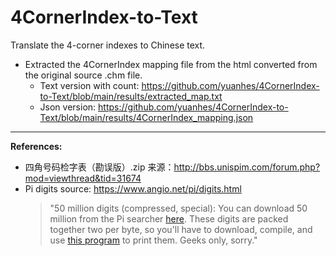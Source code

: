 # 4CornerIndex-to-Text
Translate the 4-corner indexes to Chinese text.


- Extracted the 4CornerIndex mapping file from the html converted from the original source .chm file.
  - Text version with count: https://github.com/yuanhes/4CornerIndex-to-Text/blob/main/results/extracted_map.txt
  - Json version: https://github.com/yuanhes/4CornerIndex-to-Text/blob/main/results/4CornerIndex_mapping.json



***

**References:**

- 四角号码检字表（勘误版）.zip 来源：http://bbs.unispim.com/forum.php?mod=viewthread&tid=31674
- Pi digits source: https://www.angio.net/pi/digits.html
  > "50 million digits (compressed, special): You can download 50 million from the Pi searcher [here](https://www.angio.net/pi/pi50.4.bin). These digits are packed together two per byte, so you'll have to download, compile, and use [this program](https://www.angio.net/pi/printpi.c) to print them. Geeks only, sorry."

